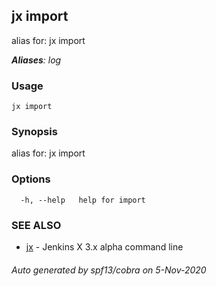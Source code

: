 ## jx import

alias for: jx import

***Aliases**: log*

### Usage

```
jx import
```

### Synopsis

alias for: jx import

### Options

```
  -h, --help   help for import
```

### SEE ALSO

* [jx](jx.md)	 - Jenkins X 3.x alpha command line

###### Auto generated by spf13/cobra on 5-Nov-2020

